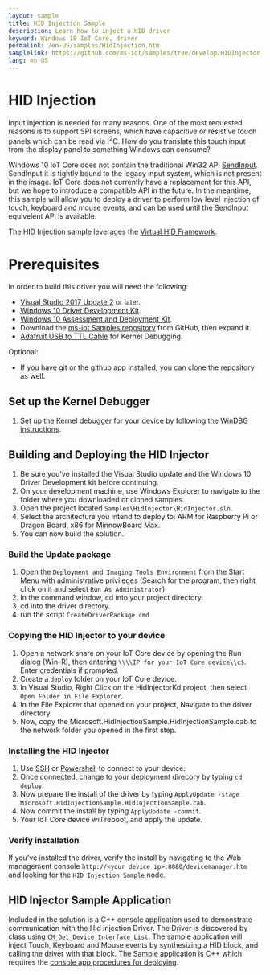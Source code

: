 ```yaml
---
layout: sample
title: HID Injection Sample
description: Learn how to inject a HID driver
keyword: Windows 10 IoT Core, driver 
permalink: /en-US/samples/HidInjection.htm
samplelink: https://github.com/ms-iot/samples/tree/develop/HIDInjector
lang: en-US
---
```


# HID Injection
Input injection is needed for many reasons. One of the most requested reasons is to support SPI screens, which have capacitive or resistive touch panels which can be read via I<sup>2</sup>C. 
How do you translate this touch input from the display panel to something Windows can consume?    

Windows 10 IoT Core does not contain the traditional Win32 API [SendInput](https://msdn.microsoft.com/en-us/library/windows/desktop/ms646310(v=vs.85).aspx). SendInput it is tightly bound to the legacy input system, which is not present in the image. 
IoT Core does not currently have a replacement for this API, but we hope to introduce a compatible API in the future. In the meantime, this sample will allow you to deploy a driver to perform low level injection of touch, keyboard and
 mouse events, and can be used until the SendInput equivelent API is available.

The HID Injection sample leverages the [Virtual HID Framework](https://msdn.microsoft.com/en-us/library/windows/hardware/dn925056(v=vs.85).aspx). 

# Prerequisites 
In order to build this driver you will need the following:

  * [Visual Studio 2017 Update 2](http://go.microsoft.com/fwlink/?LinkId=691129) or later.
  * [Windows 10 Driver Development Kit](http://go.microsoft.com/fwlink/p/?LinkId=526733).
  * [Windows 10 Assessment and Deployment Kit](https://msdn.microsoft.com/en-us/windows/hardware/dn913721(v=vs8.5).aspx#winADK).
  * Download the [ms-iot Samples repository](https://github.com/ms-iot/samples/archive/develop.zip) from GitHub, then expand it.
  * [Adafruit USB to TTL Cable](https://www.adafruit.com/products/954) for Kernel Debugging.

Optional:

  * If you have git or the github app installed, you can clone the repository as well.

## Set up the Kernel Debugger
  1. Set up the Kernel debugger for your device by following the [WinDBG instructions]({{site.baseurl}}/{{page.lang}}/Docs/Windbg). 

## Building and Deploying the HID Injector
  1. Be sure you've installed the Visual Studio update and the Windows 10 Driver Development kit before continuing.
  1. On your development machine, use Windows Explorer to navigate to the folder where you downloaded or cloned samples.
  1. Open the project located ```Samples\HidInjector\HidInjector.sln```.
  1. Select the architecture you intend to deploy to: ARM for Raspberry Pi or Dragon Board, x86 for MinnowBoard Max.
  1. You can now build the solution.

### Build the Update package
  1. Open the ```Deployment and Imaging Tools Environment``` from the Start Menu with administrative privileges (Search for the program, then right click on it and select ```Run As Administrator```)
  1. In the command window, cd into your project directory.
  1. cd into the driver directory.
  1. run the script ```CreateDriverPackage.cmd```
  
### Copying the HID Injector to your device
  1. Open a network share on your IoT Core device by opening the Run dialog (Win-R), then entering ```\\\\IP for your IoT Core device\\c$```. Enter credentials if prompted.
  1. Create a ```deploy``` folder on your IoT Core device. 
  1. In Visual Studio, Right Click on the HidInjectorKd project, then select ```Open Folder in File Explorer```.
  1. In the File Explorer that opened on your project, Navigate to the driver directory.
  1. Now, copy the Microsoft.HidInjectionSample.HidInjectionSample.cab to the network folder you opened in the first step.
  
### Installing the HID Injector
   1. Use [SSH]({{site.baseurl}}/{{page.lang}}/Docs/SSH) or [Powershell]({{site.baseurl}}/{{page.lang}}/Docs/PowerShell) to connect to your device. 
   1. Once connected, change to your deployment direcory by typing ```cd deploy```.
   1. Now prepare the install of the driver by typing ```ApplyUpdate -stage Microsoft.HidInjectionSample.HidInjectionSample.cab```.
   1. Now commit the install by typing ```ApplyUpdate -commit```.
   1. Your IoT Core device will reboot, and apply the update.
   
### Verify installation
If you've installed the driver, verify the install by navigating to the Web management console ```http://<your device ip>:8080/devicemanager.htm``` 
and looking for the ```HID Injection Sample``` node.
   
## HID Injector Sample Application
Included in the solution is a C++ console application used to demonstrate communication with the Hid injection Driver. The Driver is discovered by class using ```CM_Get_Device_Interface_List```. 
The sample application will inject Touch, Keyboard and Mouse events by synthesizing a HID block, and calling the driver with that block. The Sample application is C++ 
which requires the [console app procedures for deploying]({{site.baseurl}}/{{page.lang}}/Docs/AppDeployment). 



 

 
    
  





  
